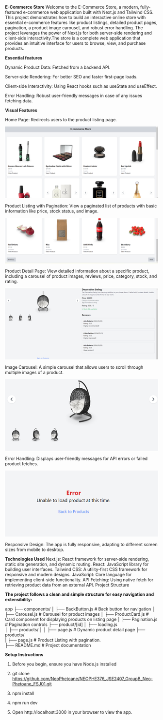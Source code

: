 **E-Commerce Store**
Welcome to the E-Commerce Store, a modern, fully-featured e-commerce web application built with Next.js and Tailwind CSS. This project demonstrates how to build an interactive online store with essential e-commerce features like product listings, detailed product pages, pagination, a product image carousel, and robust error handling. The project leverages the power of Next.js for both server-side rendering and client-side interactivity.The store is a complete web application that provides an intuitive interface for users to browse, view, and purchase products.

**Essential features**

Dynamic Product Data: Fetched from a backend API.

Server-side Rendering: For better SEO and faster first-page loads.

Client-side Interactivity: Using React hooks such as useState and useEffect.

Error Handling: Robust user-friendly messages in case of any issues fetching data.

**Visual Features**

Home Page: Redirects users to the product listing page.

<img src="./public/Screenshot (220).png" alt="Home page" />

Product Listing with Pagination: View a paginated list of products with basic information like price, stock status, and image.

<img src="./public/Screenshot (222).png" alt="Pagination controls" />

Product Detail Page: View detailed information about a specific product, including a carousel of product images, reviews, price, category, stock, and rating.

<img src="./public/Screenshot (224).png" alt="Detail page" />

Image Carousel: A simple carousel that allows users to scroll through multiple images of a product.

<img src="./public/Screenshot (225).png" alt="Detail page" />

Error Handling: Displays user-friendly messages for API errors or failed product fetches.

<img src="./public/Screenshot (226).png" alt="Detail page" />

Responsive Design: The app is fully responsive, adapting to different screen sizes from mobile to desktop.


**Technologies Used**
Next.js: React framework for server-side rendering, static site generation, and dynamic routing.
React: JavaScript library for building user interfaces.
Tailwind CSS: A utility-first CSS framework for responsive and modern designs.
JavaScript: Core language for implementing client-side functionality.
API Fetching: Using native fetch for retrieving product data from an external API.
Project Structure


**The project follows a clean and simple structure for easy navigation and extensibility:**

app
├── components/
│   ├── BackButton.js        # Back button for navigation
│   ├── Carousel.js          # Carousel for product images
│   ├── ProductCard.js       # Card component for displaying products on listing page
│   ├── Pagination.js        # Pagination controls
├── product/[id]
│   ├── loading.js        
│   ├── products/
│   │   ├── page.js          # Dynamic product detail page 
├── products/             
|   ├── page.js              # Product Listing with pagination.   
├── README.md                # Project documentation



**Setup Instructions**
1. Before you begin, ensure you have Node.js installed

2. git clone https://github.com/NeoPhetoane/NEOPHE376_JSE2407_GroupB_Neo-Phetoane_FSJ01.git 

3. npm install

4. npm run dev

5. Open http://localhost:3000 in your browser to view the app.